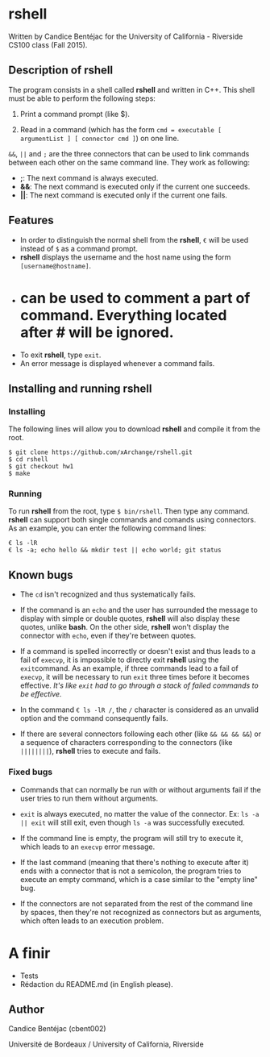 # rshell
Written by Candice Bentéjac for the University of California - Riverside CS100 class (Fall 2015).

## Description of rshell
The program consists in a shell called **rshell** and written in C++. This shell must be able to perform the following steps:

1. Print a command prompt (like $).

2. Read in a command (which has the form `cmd = executable [ argumentList ] [ connector cmd ]`) on one line.

`&&`, `||` and `;` are the three connectors that can be used to link commands between each other on the same command line. They work as following:
- **;**: The next command is always executed.
- **&&**: The next command is executed only if the current one succeeds.
- **||**: The next command is executed only if the current one fails.

## Features
- In order to distinguish the normal shell from the **rshell**, `€` will be used instead of `$` as a command prompt. 
- **rshell** displays the username and the host name using the form `[username@hostname]`.
- # can be used to comment a part of command. Everything located after # will be ignored.
- To exit **rshell**, type `exit`.
- An error message is displayed whenever a command fails.


## Installing and running rshell
### Installing
The following lines will allow you to download **rshell** and compile it from the root.
```
$ git clone https://github.com/xArchange/rshell.git
$ cd rshell
$ git checkout hw1
$ make
```

### Running
To run **rshell** from the root, type `$ bin/rshell`. Then type any command. **rshell** can support both single commands and comands using connectors. As an example, you can enter the following command lines:
```
€ ls -lR
€ ls -a; echo hello && mkdir test || echo world; git status
```

## Known bugs
- The `cd` isn't recognized and thus systematically fails.

- If the command is an `echo` and the user has surrounded the message to display with simple or double quotes, **rshell** will also display these quotes, unlike **bash**. On the other side, **rshell** won't display the connector with `echo`, even if they're between quotes.

- If a command is spelled incorrectly or doesn't exist and thus leads to a fail of `execvp`, it is impossible to directly exit **rshell** using the `exit`command. As an example, if three commands lead to a fail of `execvp`, it will be necessary to run `exit` three times before it becomes effective. _It's like `exit` had to go through a stack of failed commands to be effective._

- In the command `€ ls -lR /`, the `/` character is considered as an unvalid option and the command consequently fails.

- If there are several connectors following each other (like `&& && && &&`) or a sequence of characters corresponding to the connectors (like `||||||||`), **rshell** tries to execute and fails.

### Fixed bugs
- Commands that can normally be run with or without arguments fail if the user tries to run them without arguments.

- `exit` is always executed, no matter the value of the connector. Ex: `ls -a || exit` will still exit, even though `ls -a` was successfully executed.

- If the command line is empty, the program will still try to execute it, which leads to an `execvp` error message.

- If the last command (meaning that there's nothing to execute after it) ends with a connector that is not a semicolon, the program tries to execute an empty command, which is a case similar to the "empty line" bug.

- If the connectors are not separated from the rest of the command line by spaces, then they're not recognized as connectors but as arguments, which often leads to an execution problem.


# A finir 
- Tests
- Rédaction du README.md (in English please).


## Author
Candice Bentéjac (cbent002)

Université de Bordeaux / University of California, Riverside
